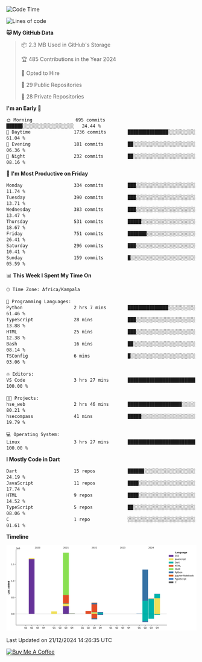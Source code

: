 <!--START_SECTION:waka-->
![Code Time](http://img.shields.io/badge/Code%20Time-923%20hrs%2031%20mins-blue)

![Lines of code](https://img.shields.io/badge/From%20Hello%20World%20I%27ve%20Written-6.5%20million%20lines%20of%20code-blue)

**🐱 My GitHub Data** 

> 📦 2.3 MB Used in GitHub's Storage 
 > 
> 🏆 485 Contributions in the Year 2024
 > 
> 💼 Opted to Hire
 > 
> 📜 29 Public Repositories 
 > 
> 🔑 28 Private Repositories 
 > 
**I'm an Early 🐤** 

```text
🌞 Morning                695 commits         ██████░░░░░░░░░░░░░░░░░░░   24.44 % 
🌆 Daytime                1736 commits        ███████████████░░░░░░░░░░   61.04 % 
🌃 Evening                181 commits         ██░░░░░░░░░░░░░░░░░░░░░░░   06.36 % 
🌙 Night                  232 commits         ██░░░░░░░░░░░░░░░░░░░░░░░   08.16 % 
```
📅 **I'm Most Productive on Friday** 

```text
Monday                   334 commits         ███░░░░░░░░░░░░░░░░░░░░░░   11.74 % 
Tuesday                  390 commits         ███░░░░░░░░░░░░░░░░░░░░░░   13.71 % 
Wednesday                383 commits         ███░░░░░░░░░░░░░░░░░░░░░░   13.47 % 
Thursday                 531 commits         █████░░░░░░░░░░░░░░░░░░░░   18.67 % 
Friday                   751 commits         ███████░░░░░░░░░░░░░░░░░░   26.41 % 
Saturday                 296 commits         ███░░░░░░░░░░░░░░░░░░░░░░   10.41 % 
Sunday                   159 commits         █░░░░░░░░░░░░░░░░░░░░░░░░   05.59 % 
```


📊 **This Week I Spent My Time On** 

```text
🕑︎ Time Zone: Africa/Kampala

💬 Programming Languages: 
Python                   2 hrs 7 mins        ███████████████░░░░░░░░░░   61.46 % 
TypeScript               28 mins             ███░░░░░░░░░░░░░░░░░░░░░░   13.88 % 
HTML                     25 mins             ███░░░░░░░░░░░░░░░░░░░░░░   12.38 % 
Bash                     16 mins             ██░░░░░░░░░░░░░░░░░░░░░░░   08.14 % 
TSConfig                 6 mins              █░░░░░░░░░░░░░░░░░░░░░░░░   03.06 % 

🔥 Editors: 
VS Code                  3 hrs 27 mins       █████████████████████████   100.00 % 

🐱‍💻 Projects: 
hse_web                  2 hrs 46 mins       ████████████████████░░░░░   80.21 % 
hsecompass               41 mins             █████░░░░░░░░░░░░░░░░░░░░   19.79 % 

💻 Operating System: 
Linux                    3 hrs 27 mins       █████████████████████████   100.00 % 
```

**I Mostly Code in Dart** 

```text
Dart                     15 repos            ██████░░░░░░░░░░░░░░░░░░░   24.19 % 
JavaScript               11 repos            ████░░░░░░░░░░░░░░░░░░░░░   17.74 % 
HTML                     9 repos             ████░░░░░░░░░░░░░░░░░░░░░   14.52 % 
TypeScript               5 repos             ██░░░░░░░░░░░░░░░░░░░░░░░   08.06 % 
C                        1 repo              ░░░░░░░░░░░░░░░░░░░░░░░░░   01.61 % 
```



**Timeline**

![Lines of Code chart](https://raw.githubusercontent.com/drexhacker/drexhacker/main/assets/bar_graph.png)


 Last Updated on 21/12/2024 14:26:35 UTC
<!--END_SECTION:waka-->

<a href="https://www.buymeacoffee.com/drexsoftorg" target="_blank"><img src="https://www.buymeacoffee.com/assets/img/custom_images/orange_img.png" alt="Buy Me A Coffee" style="height: 41px !important;width: 174px !important;box-shadow: 0px 3px 2px 0px rgba(190, 190, 190, 0.5) !important;-webkit-box-shadow: 0px 3px 2px 0px rgba(190, 190, 190, 0.5) !important;" ></a>


<!---
drexhacker/drexhacker is a ✨ special ✨ repository because its `README.md` (this file) appears on your GitHub profile.
You can click the Preview link to take a look at your changes.
--->
